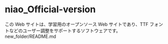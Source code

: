 # niao_Official-version
この Web サイトは、学習用のオープンソース Web サイトであり、TTF フォントなどのユーザー調整をサポートするソフトウェアです。
new_folder/README.md
